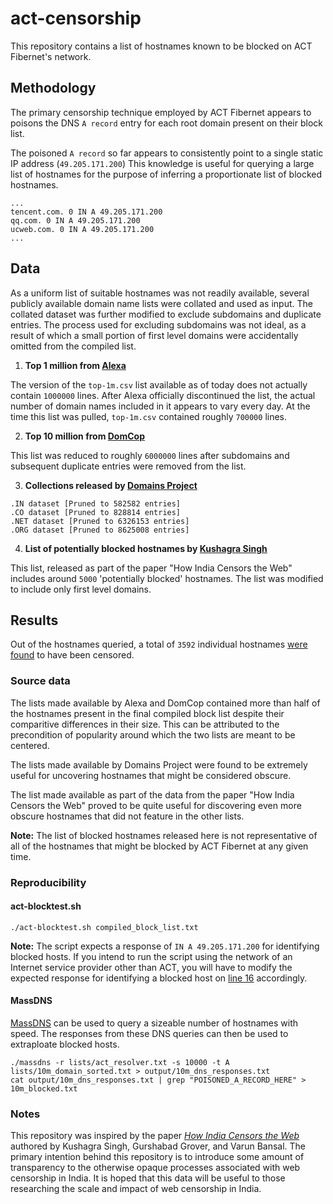 # act-censorship
This repository contains a list of hostnames known to be blocked on ACT Fibernet's network.

## Methodology
The primary censorship technique employed by ACT Fibernet appears to poisons the DNS `A record` entry for each root domain present on their block list.

The poisoned `A record` so far appears to consistently point to a single static IP address (`49.205.171.200`) This knowledge is useful for querying a large list of hostnames for the purpose of inferring a proportionate list of blocked hostnames.

```
...
tencent.com. 0 IN A 49.205.171.200
qq.com. 0 IN A 49.205.171.200
ucweb.com. 0 IN A 49.205.171.200
...
```

## Data

As a uniform list of suitable hostnames was not readily available, several publicly available domain name lists were collated and used as input. The collated dataset was further modified to exclude subdomains and duplicate entries. The process used for excluding subdomains was not ideal, as a result of which a small portion of first level domains were accidentally omitted from the compiled list.

1. **Top 1 million from [Alexa](http://s3.amazonaws.com/alexa-static/top-1m.csv.zip)**

The version of the `top-1m.csv` list available as of today does not actually contain `1000000` lines. After Alexa officially discontinued the list, the actual number of domain names included in it appears to vary every day. At the time this list was pulled, `top-1m.csv` contained roughly `700000` lines.

2. **Top 10 million from [DomCop](https://www.domcop.com/files/top/top10milliondomains.csv.zip)**

This list was reduced to roughly `6000000` lines after subdomains and subsequent duplicate entries were removed from the list.

3. **Collections released by [Domains Project](https://dataset.domainsproject.org)**

```
.IN dataset [Pruned to 582582 entries]
.CO dataset [Pruned to 828814 entries]
.NET dataset [Pruned to 6326153 entries]
.ORG dataset [Pruned to 8625008 entries]
```

4. **List of potentially blocked hostnames by [Kushagra Singh](https://github.com/kush789/How-India-Censors-The-Web-Data/blob/master/potentially_blocked_unique_hostnames.txt)**

This list, released as part of the paper "How India Censors the Web" includes around `5000` 'potentially blocked' hostnames. The list was modified to include only first level domains.

## Results
Out of the hostnames queried, a total of `3592` individual hostnames [were found](https://github.com/qurbat/act-censorship/blob/main/compiled_block_list.txt) to have been censored.

### Source data
The lists made available by Alexa and DomCop contained more than half of the hostnames present in the final compiled block list despite their comparitive differences in their size. This can be attributed to the precondition of popularity around which the two lists are meant to be centered.

The lists made available by Domains Project were found to be extremely useful for uncovering hostnames that might be considered obscure.

The list made available as part of the data from the paper "How India Censors the Web" proved to be quite useful for discovering even more obscure hostnames that did not feature in the other lists.

**Note:** The list of blocked hostnames released here is not representative of all of the hostnames that might be blocked by ACT Fibernet at any given time.

### Reproducibility

#### act-blocktest.sh

```
./act-blocktest.sh compiled_block_list.txt
```

**Note:** The script expects a response of `IN A 49.205.171.200` for identifying blocked hosts. If you intend to run the script using the network of an Internet service provider other than ACT, you will have to modify the expected response for identifying a blocked host on [line 16](https://github.com/qurbat/act-censorship/blob/main/blocktest.sh#L16) accordingly.

#### MassDNS
[MassDNS](https://github.com/blechschmidt/massdns) can be used to query a sizeable number of hostnames with speed. The responses from these DNS queries can then be used to extraploate blocked hosts.

```
./massdns -r lists/act_resolver.txt -s 10000 -t A lists/10m_domain_sorted.txt > output/10m_dns_responses.txt
cat output/10m_dns_responses.txt | grep "POISONED_A_RECORD_HERE" > 10m_blocked.txt
```

### Notes

This repository was inspired by the paper *[How India Censors the Web](https://arxiv.org/abs/1912.08590)* authored by Kushagra Singh, Gurshabad Grover, and Varun Bansal. The primary intention behind this repository is to introduce some amount of transparency to the otherwise opaque processes associated with web censorship in India. It is hoped that this data will be useful to those researching the scale and impact of web censorship in India.
